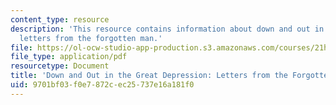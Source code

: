 ```yaml
---
content_type: resource
description: 'This resource contains information about down and out in the great depression:
  letters from the forgotten man.'
file: https://ol-ocw-studio-app-production.s3.amazonaws.com/courses/21h-209-america-in-depression-and-war-spring-2012/9701bf03f0e7872cec25737e16a181f0_MIT21H_209S12_downout.pdf
file_type: application/pdf
resourcetype: Document
title: 'Down and Out in the Great Depression: Letters from the Forgotten Man '
uid: 9701bf03-f0e7-872c-ec25-737e16a181f0
---
```

